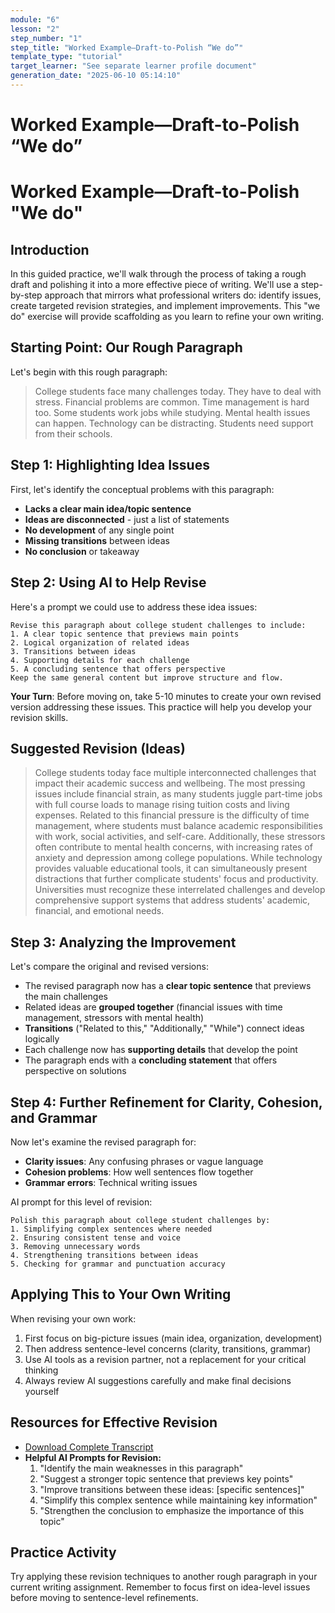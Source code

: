 ```yaml
---
module: "6"
lesson: "2"
step_number: "1"
step_title: "Worked Example—Draft-to-Polish “We do”"
template_type: "tutorial"
target_learner: "See separate learner profile document"
generation_date: "2025-06-10 05:14:10"
---
```


# Worked Example—Draft-to-Polish “We do”

# Worked Example—Draft-to-Polish "We do"

## Introduction
In this guided practice, we'll walk through the process of taking a rough draft and polishing it into a more effective piece of writing. We'll use a step-by-step approach that mirrors what professional writers do: identify issues, create targeted revision strategies, and implement improvements. This "we do" exercise will provide scaffolding as you learn to refine your own writing.

## Starting Point: Our Rough Paragraph

Let's begin with this rough paragraph:

> College students face many challenges today. They have to deal with stress. Financial problems are common. Time management is hard too. Some students work jobs while studying. Mental health issues can happen. Technology can be distracting. Students need support from their schools.

## Step 1: Highlighting Idea Issues

First, let's identify the conceptual problems with this paragraph:
- **Lacks a clear main idea/topic sentence**
- **Ideas are disconnected** - just a list of statements
- **No development** of any single point
- **Missing transitions** between ideas
- **No conclusion** or takeaway

## Step 2: Using AI to Help Revise

Here's a prompt we could use to address these idea issues:

```
Revise this paragraph about college student challenges to include:
1. A clear topic sentence that previews main points
2. Logical organization of related ideas
3. Transitions between ideas
4. Supporting details for each challenge
5. A concluding sentence that offers perspective
Keep the same general content but improve structure and flow.
```

**Your Turn**: Before moving on, take 5-10 minutes to create your own revised version addressing these issues. This practice will help you develop your revision skills.

## Suggested Revision (Ideas)

> College students today face multiple interconnected challenges that impact their academic success and wellbeing. The most pressing issues include financial strain, as many students juggle part-time jobs with full course loads to manage rising tuition costs and living expenses. Related to this financial pressure is the difficulty of time management, where students must balance academic responsibilities with work, social activities, and self-care. Additionally, these stressors often contribute to mental health concerns, with increasing rates of anxiety and depression among college populations. While technology provides valuable educational tools, it can simultaneously present distractions that further complicate students' focus and productivity. Universities must recognize these interrelated challenges and develop comprehensive support systems that address students' academic, financial, and emotional needs.

## Step 3: Analyzing the Improvement

Let's compare the original and revised versions:
- The revised paragraph now has a **clear topic sentence** that previews the main challenges
- Related ideas are **grouped together** (financial issues with time management, stressors with mental health)
- **Transitions** ("Related to this," "Additionally," "While") connect ideas logically
- Each challenge now has **supporting details** that develop the point
- The paragraph ends with a **concluding statement** that offers perspective on solutions

## Step 4: Further Refinement for Clarity, Cohesion, and Grammar

Now let's examine the revised paragraph for:
- **Clarity issues**: Any confusing phrases or vague language
- **Cohesion problems**: How well sentences flow together
- **Grammar errors**: Technical writing issues

AI prompt for this level of revision:

```
Polish this paragraph about college student challenges by:
1. Simplifying complex sentences where needed
2. Ensuring consistent tense and voice
3. Removing unnecessary words
4. Strengthening transitions between ideas
5. Checking for grammar and punctuation accuracy
```

## Applying This to Your Own Writing

When revising your own work:
1. First focus on big-picture issues (main idea, organization, development)
2. Then address sentence-level concerns (clarity, transitions, grammar)
3. Use AI tools as a revision partner, not a replacement for your critical thinking
4. Always review AI suggestions carefully and make final decisions yourself

## Resources for Effective Revision

- [Download Complete Transcript](link-would-go-here)
- **Helpful AI Prompts for Revision:**
  1. "Identify the main weaknesses in this paragraph"
  2. "Suggest a stronger topic sentence that previews key points"
  3. "Improve transitions between these ideas: [specific sentences]"
  4. "Simplify this complex sentence while maintaining key information"
  5. "Strengthen the conclusion to emphasize the importance of this topic"

## Practice Activity

Try applying these revision techniques to another rough paragraph in your current writing assignment. Remember to focus first on idea-level issues before moving to sentence-level refinements.